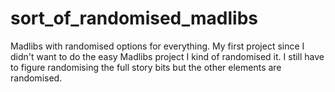 # sort_of_randomised_madlibs
Madlibs with randomised options for everything.
My first project since I didn't want to do the easy Madlibs project I kind of randomised it. 
I still have to figure randomising the full story bits but the other elements are randomised.
